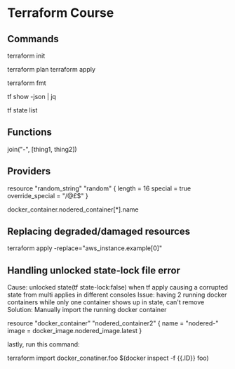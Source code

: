 # Terraform Course



## Commands

<!--Initialize-->
terraform init

<!--Plan and Apply-->
terraform plan
terraform apply

<!--Formating-->
terraform fmt

<!--Listing resources-->
<!--*we are using a jq terminal package for json fmt-->
<!--shows the tfstate file in the terminal-->
tf show -json | jq
<!--Shows resources provisioned, ie. docker container -->
tf state list

## Functions
join("-", [thing1, thing2])
<!--outputs: thing1-thing2-->

## Providers
<!--using providers we can provision resources with UIDs for multi pod docker deployments-->
resource "random_string" "random" {
  length           = 16
  special          = true
  override_special = "/@£$"
}

<!--splat gets all containers created with count-->
docker_container.nodered_container[*].name

## Replacing degraded/damaged resources
terraform apply -replace="aws_instance.example[0]"

##  Handling unlocked state-lock file error 

Cause: unlocked state(tf state-lock:false) when tf apply causing a corrupted state from
       multi applies in different consoles
Issue: having 2 running docker containers while only one container shows up in state, can't remove
Solution: Manually import the running docker container

resource "docker_container" "nodered_container2" {
  name = "nodered-<randomly generated string>"
  image = docker_image.nodered_image.latest
}

lastly, run this command:
<!--The command might be outdated but the idea is to import the docker container manually-->
terraform import docker_conatiner.foo $(docker inspect -f {{.ID}} foo)

